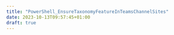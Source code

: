 ```yaml
---
title: "PowerShell_EnsureTaxonomyFeatureInTeamsChannelSites"
date: 2023-10-13T09:57:45+01:00
draft: true
---
```


